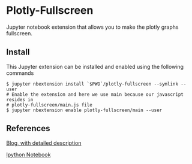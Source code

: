 # Plotly-Fullscreen
Jupyter notebook extension that allows you to make the plotly graphs fullscreen.

## Install
This Jupyter extension can be installed and enabled using the following commands

```shell
$ jupyter nbextension install `$PWD`/plotly-fullscreen --symlink --user
# Enable the extension and here we use main because our javascript resides in
# plotly-fullscreen/main.js file
$ jupyter nbextension enable plotly-fullscreen/main --user
```

## References
[Blog, with detailed description](http://shortcircuits.io/jupyter-extension-plotly-fullscreen.html)

[Ipython Notebook](https://raw.githubusercontent.com/nikhilkalige/nikhilkalige.github.io/develop/content/2016/jupyter-extension-plotly-fullscreen.ipynb)